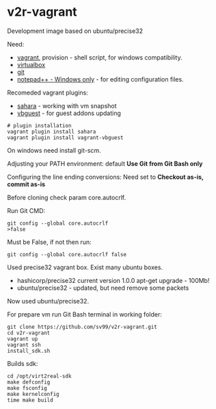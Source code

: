 # v2r-vagrant
Development image based on ubuntu/precise32

Need:
- [vagrant](https://www.vagrantup.com/downloads.html), provision - shell script, for windows compatibility.
- [virtualbox](https://www.virtualbox.org/wiki/Downloads)
- [git](http://git-scm.com/downloads)
- [notepad++ - Windows only](https://notepad-plus-plus.org/) - for editing configuration files.

Recomeded vagrant plugins:
- [sahara](https://github.com/jedi4ever/sahara) - working with vm snapshot
- [vbguest](https://github.com/dotless-de/vagrant-vbguest) - for guest addons updating
```
# plugin installation
vagrant plugin install sahara
vagrant plugin install vagrant-vbguest
```

On windows need install git-scm.

Adjusting your PATH environment: default **Use Git from Git Bash only**

Configuring the line ending conversions: Need set to **Checkout as-is, commit as-is**

Before cloning check param core.autocrlf.

Run Git CMD:
```
git config --global core.autocrlf
>false
```
Must be False, if not then run:
```
git config --global core.autocrlf false
```
Used precise32 vagrant box. Exist many ubuntu boxes.
* hashicorp/precise32 current version 1.0.0 apt-get upgrade - 100Mb!
* ubuntu/precise32 - updated, but need remove some packets

Now used ubuntu/precise32.

For prepare vm run Git Bash terminal in working folder:
```
git clone https://github.com/sv99/v2r-vagrant.git
cd v2r-vagrant
vagrant up
vagrant ssh
install_sdk.sh
```

Builds sdk:
```
cd /opt/virt2real-sdk
make defconfig
make fsconfig
make kernelconfig
time make build
```

